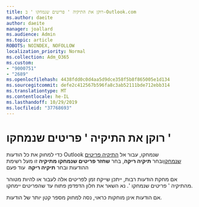 ```yaml
---
title: רוקן את התיקיה ' פריטים שנמחקו ' ב-Outlook.com
ms.author: daeite
author: daeite
manager: joallard
ms.audience: Admin
ms.topic: article
ROBOTS: NOINDEX, NOFOLLOW
localization_priority: Normal
ms.collection: Adm_O365
ms.custom:
- "9000751"
- "2689"
ms.openlocfilehash: 4438fdd0c0d4aa5d9dce358f5b8f865005e1d134
ms.sourcegitcommit: defe2c412567b596fa8c3ab52111bde712ebb314
ms.translationtype: MT
ms.contentlocale: he-IL
ms.lasthandoff: 10/29/2019
ms.locfileid: "37768693"
---
```

# <a name="empty-the-deleted-items-folder"></a>רוקן את התיקיה ' פריטים שנמחקו '

כדי למחוק את כל הודעות Outlook שנמחקו, עבור אל [התיקיה פריטים שנמחקו](https://outlook.live.com/mail/deleteditems)ובחר **תיקיה ריקה**, בחר **שחזר פריטים שנמחקו מתיקיה** זו מעל רשימת ההודעות ובחר **תיקיה ריקה**  עוד פעם

אם מחקת הודעות רבות, ייתכן שייקח זמן לפריטים אלה לעבור או להיות מטוהר מהתיקיה ' פריטים שנמחקו '. נא השאר את חלון הדפדפן פתוח עד שהפריטים יימחקו.

אם הודעות אינן מוחקות כראוי, נסה למחוק מספר קטן יותר של הודעות.